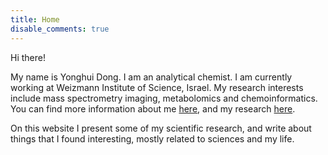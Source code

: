 ```yaml
---
title: Home
disable_comments: true
---
```


Hi there!

My name is Yonghui Dong. I am an analytical chemist. I am currently working at Weizmann Institute of Science, Israel. My research interests include mass spectrometry imaging, metabolomics and chemoinformatics. You can find more information about me [here](en/about), and my research [here](/research).

On this website I present some of my scientific research, and write about things that I found interesting, mostly related to sciences and my life.
